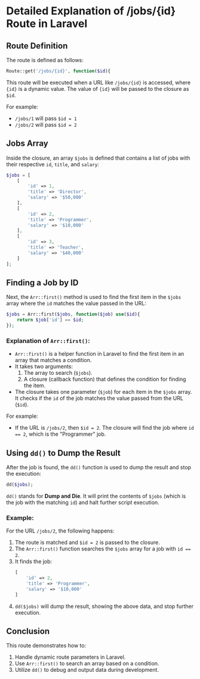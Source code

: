 
# Detailed Explanation of /jobs/{id} Route in Laravel

## Route Definition

The route is defined as follows:

```php
Route::get('/jobs/{id}', function($id){
```

This route will be executed when a URL like `/jobs/{id}` is accessed, where `{id}` is a dynamic value. The value of `{id}` will be passed to the closure as `$id`. 

For example:
- `/jobs/1` will pass `$id = 1`
- `/jobs/2` will pass `$id = 2`

## Jobs Array

Inside the closure, an array `$jobs` is defined that contains a list of jobs with their respective `id`, `title`, and `salary`:

```php
$jobs = [
    [
        'id' => 1,
        'title' => 'Director',
        'salary' => '$50,000'
    ],
    [
        'id' => 2,
        'title' => 'Programmer',
        'salary' => '$10,000'
    ],
    [
        'id' => 3,
        'title' => 'Teacher',
        'salary' => '$40,000'
    ]
];
```

## Finding a Job by ID

Next, the `Arr::first()` method is used to find the first item in the `$jobs` array where the `id` matches the value passed in the URL:

```php
$jobs = Arr::first($jobs, function($job) use($id){
    return $job['id'] == $id;
});
```

### Explanation of `Arr::first()`:

- `Arr::first()` is a helper function in Laravel to find the first item in an array that matches a condition.
- It takes two arguments:
  1. The array to search (`$jobs`).
  2. A closure (callback function) that defines the condition for finding the item.
- The closure takes one parameter (`$job`) for each item in the `$jobs` array. It checks if the `id` of the job matches the value passed from the URL (`$id`).

For example:
- If the URL is `/jobs/2`, then `$id = 2`. The closure will find the job where `id == 2`, which is the "Programmer" job.

## Using `dd()` to Dump the Result

After the job is found, the `dd()` function is used to dump the result and stop the execution:

```php
dd($jobs);
```

`dd()` stands for **Dump and Die**. It will print the contents of `$jobs` (which is the job with the matching `id`) and halt further script execution.

### Example:

For the URL `/jobs/2`, the following happens:
1. The route is matched and `$id = 2` is passed to the closure.
2. The `Arr::first()` function searches the `$jobs` array for a job with `id == 2`.
3. It finds the job:
   ```php
   [
       'id' => 2,
       'title' => 'Programmer',
       'salary' => '$10,000'
   ]
   ```
4. `dd($jobs)` will dump the result, showing the above data, and stop further execution.

## Conclusion

This route demonstrates how to:
1. Handle dynamic route parameters in Laravel.
2. Use `Arr::first()` to search an array based on a condition.
3. Utilize `dd()` to debug and output data during development.


